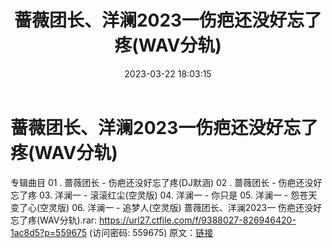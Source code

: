 ﻿---
title: 蔷薇团长、洋澜2023一伤疤还没好忘了疼(WAV分轨)
date: 2023-03-22 18:03:15
categories: WAV车载音乐、镜像
tags: 华语中文
---
# 蔷薇团长、洋澜2023一伤疤还没好忘了疼(WAV分轨)

专辑曲目
01 . 蔷薇团长 - 伤疤还没好忘了疼(DJ默涵)
02 . 蔷薇团长 - 伤疤还没好忘了疼
03. 洋澜一 - 滚滚红尘(空灵版)
04. 洋澜一 - 你只是
05. 洋澜一 - 怨苍天变了心(空灵版)
06. 洋澜一 - 追梦人(空灵版)
蔷薇团长、洋澜2023一 伤疤还没好忘了疼(WAV分轨).rar: https://url27.ctfile.com/f/9388027-826946420-1ac8d5?p=559675
(访问密码: 559675)
原文：[链接](https://blog.sina.com.cn/s/blog_1647c7e760103113e.html)